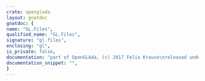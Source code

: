 ```yaml
---
crate: openglada
layout: gnatdoc
gnatdoc: {
name: "GL.Files",
qualified_name: "GL.Files",
signature: "gl.files",
enclosing: "gl",
is_private: false,
documentation: "part of OpenGLAda, (c) 2017 Felix Krause\nreleased under the terms of the MIT license, see the file \"COPYING\"",
documentation_snippet: "",
}
---
```

